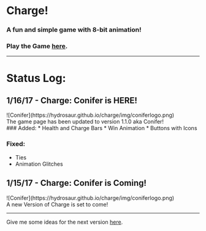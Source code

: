 # Charge!
### A fun and simple game with 8-bit animation!
### Play the Game <a href="hydrosaur.github.io/charge">here</a>.
<hr>
<h1>Status Log:</h1>
<h2>1/16/17 - Charge: Conifer is HERE!</h2>
![Conifer](https://hydrosaur.github.io/charge/img/coniferlogo.png)<br>
The game page has been updated to version 1.1.0 aka Conifer!<br>
### Added:
* Health and Charge Bars
* Win Animation
* Buttons with Icons
<br>

### Fixed:

* Ties
* Animation Glitches

<h2>1/15/17 - Charge: Conifer is Coming!</h2>
![Conifer](https://hydrosaur.github.io/charge/img/coniferlogo.png)<br>
A new Version of Charge is set to come!<br>
<hr>

Give me some ideas for the next version <a href="https://goo.gl/forms/0Pz9UwG1U5Qqce9A3">here</a>.
